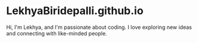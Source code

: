 # LekhyaBiridepalli.github.io

Hi, I'm Lekhya, and I'm passionate about coding. I love exploring new ideas and connecting with like-minded people.
